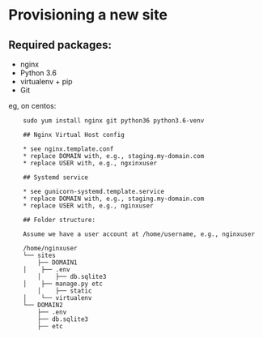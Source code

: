 Provisioning a new site
=======================

## Required packages:

* nginx
* Python 3.6
* virtualenv + pip
* Git

eg, on centos:

	    sudo yum install nginx git python36 python3.6-venv

	    ## Nginx Virtual Host config

	    * see nginx.template.conf
	    * replace DOMAIN with, e.g., staging.my-domain.com
	    * replace USER with, e.g., ngxinxuser

	    ## Systemd service

	    * see gunicorn-systemd.template.service
	    * replace DOMAIN with, e.g., staging.my-domain.com
	    * replace USER with, e.g., nginxuser

	    ## Folder structure:

	    Assume we have a user account at /home/username, e.g., nginxuser

	    /home/nginxuser
	    └── sites
	        ├── DOMAIN1
		│    ├── .env
	        │    ├── db.sqlite3
	   	│    ├── manage.py etc
	        │    ├── static
		│    └── virtualenv
		└── DOMAIN2
			├── .env
			├── db.sqlite3
			├── etc
